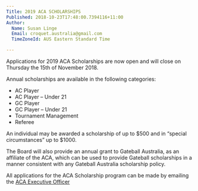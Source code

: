 ```yaml
---
Title: 2019 ACA SCHOLARSHIPS
Published: 2018-10-23T17:48:00.7394116+11:00
Author:
  Name: Susan Linge
  Email: croquet.australia@gmail.com
  TimeZoneId: AUS Eastern Standard Time

---
```

Applications for 2019 ACA Scholarships are now open and will close on Thursday the 15th of November 2018.

Annual scholarships are available in the following categories:

-	AC Player 
-	AC Player – Under 21
-	GC Player
-	GC Player – Under 21
-	Tournament Management
-	Referee

An individual may be awarded a scholarship of up to $500 and in “special circumstances” up to $1000.

The Board will also provide an annual grant to Gateball Australia, as an affiliate of the ACA, which can be used to provide Gateball scholarships in a manner consistent with any Gateball Australia scholarship policy.

All applications for the ACA Scholarship program can be made by emailing the [ACA Executive Officer](mailto:admin@croquet-australia.com.au)